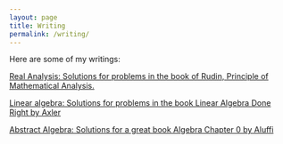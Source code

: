 ```yaml
---
layout: page
title: Writing
permalink: /writing/
---
```


Here are some of my writings:

[Real Analysis: Solutions for problems
in the book of Rudin, Principle of Mathematical Analysis.](https://github.com/ToanQPham/RealAnal/blob/master/analysis.pdf)

[Linear algebra: Solutions for problems in
the book Linear Algebra Done Right by Axler](https://github.com/ToanQPham/LinearAlgDoneRight-Axler/blob/master/linear_al_done_right_note.pdf)

[Abstract Algebra: Solutions for a great book Algebra Chapter 0 by Aluffi](https://github.com/ToanQPham/AlgChap0-solutions)

